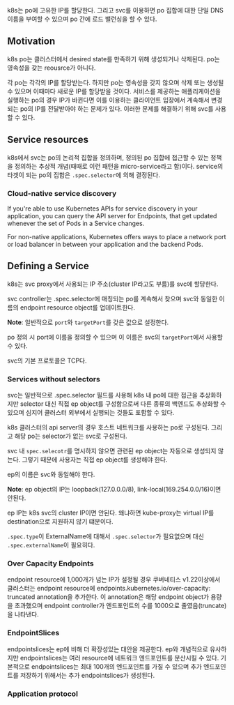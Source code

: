 k8s는 po에 고유한 IP를 할당한다. 그리고 svc를 이용하면 po 집합에 대한 단일 DNS 이름을 부여할 수 있으며 po 간에 로드 밸런싱을 할 수 있다.

## Motivation
k8s po는 클러스터에서 desired state를 만족하기 위해 생성되거나 삭제된다. po는 영속성을 갖는 reousrce가 아니다.

각 po는 각각의 IP를 할당받는다. 하지만 po는 영속성을 갖지 않으며 삭제 또는 생성될 수 있으며 이때마다 새로운 IP를 할당받을 것이다. 서비스를 제공하는 애플리케이션을 실행하는 po의 경우 IP가 바뀐다면 이를 이용하는 클라이언트 입장에서 계속해서 변경되는 po의 IP를 전달받아야 하는 문제가 있다. 이러한 문제를 해결하기 위해 svc를 사용할 수 있다.

## Service resources
k8s에서 svc는 po의 논리적 집합을 정의하며, 정의된 po 집합에 접근할 수 있는 정책을 정의하는 추상적 개념(때때로 이런 패턴을 micro-service라고 함)이다. service의 타겟이 되는 po의 집합은 `.spec.selector`에 의해 결정된다.

### Cloud-native service discovery
If you're able to use Kubernetes APIs for service discovery in your application, you can query the API server for Endpoints, that get updated whenever the set of Pods in a Service changes.

For non-native applications, Kubernetes offers ways to place a network port or load balancer in between your application and the backend Pods.

## Defining a Service
k8s는 svc proxy에서 사용되는 IP 주소(cluster IP라고도 부름)를 svc에 할당한다.

svc controller는 .spec.selector에 매칭되는 po를 계속해서 찾으며 svc와 동일한 이름의 endpoint resource object를 업데이트한다.

**Note**: 일반적으로 `port`와 `targetPort`를 갖은 값으로 설정한다.

po 정의 시 port에 이름을 정의할 수 있으며 이 이름은 svc의 `targetPort`에서 사용할 수 있다.

svc의 기본 프로토콜은 TCP다.

### Services without selectors
svc는 일반적으로 .spec.selector 필드를 사용해 k8s 내 po에 대한 접근을 추상화하지만 selector 대신 직접 ep object를 구성함으로써 다른 종류의 백엔드도 추상화할 수 있으며 심지어 클러스터 외부에서 실행되는 것들도 포함할 수 있다.

k8s 클러스터의 api server의 경우 호스트 네트워크를 사용하는 po로 구성된다. 그리고 해당 po는 selector가 없는 svc로 구성된다.

svc 내 `spec.selecotr`를 명시하지 않으면 관련된 ep object는 자동으로 생성되지 않는다. 그렇기 때문에 사용자는 직접 ep object를 생성해야 한다.

ep의 이름은 svc와 동일해야 한다.

**Note**: ep object의 IP는 loopback(127.0.0.0/8), link-local(169.254.0.0/16)이면 안된다.

ep IP는 k8s svc의 cluster IP이면 안된다. 왜냐하면 kube-proxy는 virtual IP를 destination으로 지원하지 않기 떄문이다.

`.spec.type`이 ExternalName에 대해서 `.spec.selector`가 필요없으며 대신 `.spec.externalName`이 필요히다.

### Over Capacity Endpoints
endpoint resource에 1,000개가 넘는 IP가 설정될 경우 쿠버네티스 v1.22이상에서 클러스터는 endpoint resource에 endpoints.kubernetes.io/over-capacity: truncated annotation을 추가한다. 이 annotation은 해당 endpoint object가 용량을 초과했으며 endpoint controller가 엔드포인트의 수를 1000으로 줄였음(truncate)을 나타낸다.

### EndpointSlices
endpointslices는 ep에 비해 더 확장성있는 대안을 제공한다. ep와 개념적으로 유사하지만 endpointslices는 여러 resource에 네트워크 엔드포인트를 분산시킬 수 있다. 기본적으로 endpointslices는 최대 100개의 엔드포인트를 가질 수 있으며 추가 엔드포인트를 저장하기 위해서는 추가 endpointslices가 생성된다.

### Application protocol